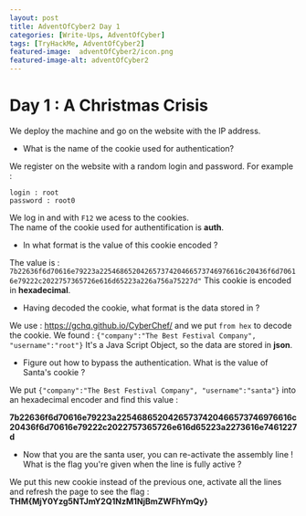 ```yaml
---
layout: post
title: AdventOfCyber2 Day 1
categories: [Write-Ups, AdventOfCyber]
tags: [TryHackMe, AdventOfCyber2]
featured-image:  adventOfCyber2/icon.png
featured-image-alt: adventOfCyber2
---
```


# Day 1 : A Christmas Crisis

We deploy the machine and go on the website with the IP address.

* What is the name of the cookie used for authentication? 

We register on the website with a random login and password. For example : 
```
login : root
password : root0
```

We log in and with `F12` we acess to the cookies.  
The name of the cookie used for authentification is **auth**.

* In what format is the value of this cookie encoded ?

The value is : 
`7b22636f6d70616e79223a22546865204265737420466573746976616c20436f6d70616e79222c2022757365726e616d65223a226a756a75227d"` 
This cookie is encoded in **hexadecimal**.

* Having decoded the cookie, what format is the data stored in ?

We use : https://gchq.github.io/CyberChef/ and we put `from hex` to decode the cookie.
We found : 
`{"company":"The Best Festival Company", "username":"root"}`
It's a Java Script Object, so the data are stored in **json**.

* Figure out how to bypass the authentication. 
What is the value of Santa's cookie ?

We put 
`{"company":"The Best Festival Company", "username":"santa"}` into an hexadecimal encoder and find this value : 

**7b22636f6d70616e79223a22546865204265737420466573746976616c20436f6d70616e79222c2022757365726e616d65223a2273616e7461227d**

* Now that you are the santa user, you can re-activate the assembly line ! 
What is the flag you're given when the line is fully active ?

We put this new cookie instead of the previous one, activate all the lines and refresh the page to see the flag : **THM{MjY0Yzg5NTJmY2Q1NzM1NjBmZWFhYmQy}**